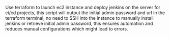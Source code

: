 Use terraform to launch ec2 instance and deploy jenkins on the server for ci/cd projects, this script will output the initial admin password and url in the terraform terminal, no need to SSH into the instance to manually install jenkins or retrieve initial admin password, this ensures automation and reduces manual configurations which might lead to errors.
